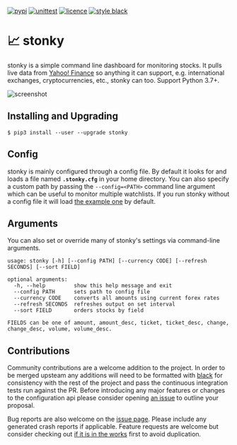 [![pypi](https://img.shields.io/pypi/v/stonky?style=for-the-badge)](https://pypi.org/project/stonky)
[![unittest](https://img.shields.io/github/workflow/status/jkwill87/stocky/unittest?style=for-the-badge)](https://github.com/jkwill87/stonky/actions)
[![licence](https://img.shields.io/github/license/jkwill87/mnamer.svg?style=for-the-badge)](https://github.com/jkwill87/stonky/blob/master/license.txt)
[![style black](https://img.shields.io/badge/Style-Black-black.svg?style=for-the-badge)](https://github.com/ambv/black)

# 📈 stonky

stonky is a simple command line dashboard for monitoring stocks. It pulls live data from [Yahoo! Finance](https://finance.yahoo.com) so anything it can support, e.g. international exchanges, cryptocurrencies, etc., stonky can too. Support Python 3.7+.

![screenshot](https://github.com/jkwill87/stonky/raw/master/assets/screenshot.png)

## Installing and Upgrading

`$ pip3 install --user --upgrade stonky`

## Config

stonky is mainly configured through a config file. By default it looks for and loads a file named **`.stonky.cfg`** in your home directory. You can also specify a custom path by passing the `--config=<PATH>` command line argument which can be useful to monitor multiple watchlists. If you run stonky without a config file it will load [the example one](https://github.com/jkwill87/stonky/blob/master/stonky/__example.cfg) by default.

## Arguments

You can also set or override many of stonky's settings via command-line arguments.

```
usage: stonky [-h] [--config PATH] [--currency CODE] [--refresh SECONDS] [--sort FIELD]

optional arguments:
  -h, --help         show this help message and exit
  --config PATH      sets path to config file
  --currency CODE    converts all amounts using current forex rates
  --refresh SECONDS  refreshes output on set interval
  --sort FIELD       orders stocks by field

FIELDS can be one of amount, amount_desc, ticket, ticket_desc, change, change_desc, volume, volume_desc.
```

## Contributions

Community contributions are a welcome addition to the project. In order to be merged upsteam any additions will need to be formatted with [black](https://black.readthedocs.io) for consistency with the rest of the project and pass the continuous integration tests run against the PR. Before introducing any major features or changes to the configuration api please consider opening [an issue](https://github.com/jkwill87/stonky/issues) to outline your proposal.

Bug reports are also welcome on the [issue page](https://github.com/jkwill87/stonky/issues). Please include any generated crash reports if applicable. Feature requests are welcome but consider checking out [if it is in the works](https://github.com/jkwill87/stonky/issues?q=label%3Arequest) first to avoid duplication.
